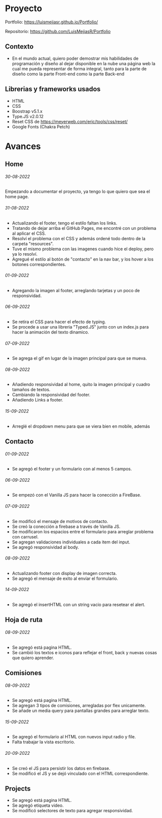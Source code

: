 # Proyecto

Portfolio:
https://luismejiasr.github.io/Portfolio/

Repositorio:
https://github.com/LuisMejiasR/Portfolio

## Contexto
- En el mundo actual, quiero poder demostrar mis habilidades de programación y diseño al dejar disponible en la nube una página web la cual me pueda representar de forma integral, tanto para la parte de diseño como la parte Front-end como la parte Back-end

## Librerias y frameworks usados
- HTML
- CSS
- Boostrap v5.1.x
- Type.JS v2.0.12
- Reset CSS de https://meyerweb.com/eric/tools/css/reset/
- Google Fonts (Chakra Petch)

# Avances

## Home

###### 30-08-2022
Empezando a documentar el proyecto, ya tengo lo que quiero que sea el home page.

###### 31-08-2022
- Actualizando el footer, tengo el estilo faltan los links.
- Tratando de dejar arriba el GitHub Pages, me encontré con un problema al aplicar el CSS.
- Resolví el problema con el CSS y además ordené todo dentro de la carpeta "resources".
- Tuve el mismo problema con las imagenes cuando hice el deploy, pero ya lo resolví.
- Agregué el estilo al botón de "contacto" en la nav bar, y los hover a los botones correspondientes.

###### 01-09-2022
- Agregando la imagen al footer, arreglando tarjetas y un poco de responsividad.

###### 06-09-2022
- Se retira el CSS para hacer el efecto de typing.
- Se procede a usar una libreria "Typed.JS" junto con un index.js para hacer la animación del texto dinamico.

###### 07-09-2022
- Se agrega el gif en lugar de la imagen principal para que se mueva.

###### 08-09-2022
- Añadiendo responsividad al home, quito la imagen principal y cuadro tamaños de textos.
- Cambiando la responsividad del footer.
- Añadiendo Links a footer.

###### 15-09-2022
- Arreglé el dropdown menu para que se viera bien en mobile, además

## Contacto

###### 01-09-2022
- Se agregó el footer y un formulario con al menos 5 campos.

###### 06-09-2022
- Se empezó con el Vanilla JS para hacer la conección a FireBase.

###### 07-09-2022
- Se modificó el mensaje de motivos de contacto.
- Se creó la conección a firebase a través de Vanilla JS.
- Se modificaron los espacios entre el formulario para arreglar problema con carrusel.
- Se agregan validaciones individuales a cada item del input.
- Se agregó responsividad al body.

###### 08-09-2022
- Actualizando footer con display de imagen correcta.
- Se agregó el mensaje de exito al envíar el formulario.

###### 14-09-2022
- Se agregó el insertHTML con un string vacio para resetear el alert.

## Hoja de ruta

###### 08-09-2022
- Se agregó está pagina HTML.
- Se cambió los textos e iconos para reflejar el front, back y nuevas cosas que quiero aprender.

## Comisiones

###### 08-09-2022
- Se agregó está pagina HTML.
- Se agregan 3 tipos de comisiones, arregladas por flex unicamente.
- Se añade un media query para pantallas grandes para arreglar texto.

###### 15-09-2022
- Se agregó el formulario al HTML con nuevos input radio y file.
- Falta trabajar la vista escritorio.

###### 20-09-2022
- Se creó el JS para persistir los datos en firebase.
- Se modificó el JS y se dejó vinculado con el HTML correspondiente.

## Projects
- Se agregó está pagina HTML.
- Se agregó etiqueta video.
- Se modificó selectores de texto para agregar responsividad.